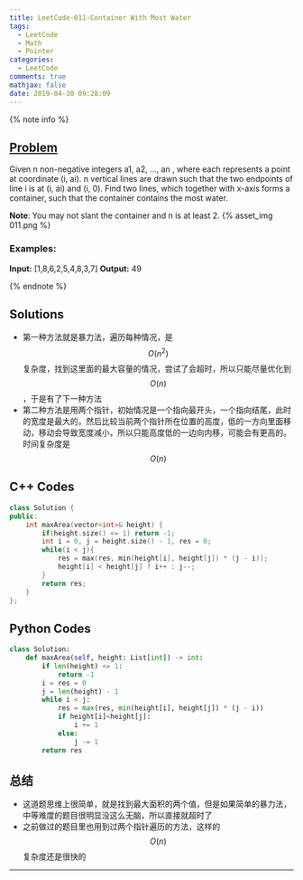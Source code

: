 ```yaml
---
title: LeetCode-011-Container With Most Water
tags:
  - LeetCode
  - Math
  - Pointer
categories:
  - LeetCode
comments: true
mathjax: false
date: 2019-04-30 09:28:09
---
```


<meta name="referrer" content="no-referrer" />

{% note info %}
## [Problem](https://leetcode.com/problems/container-with-most-water/)   
Given n non-negative integers a1, a2, ..., an , where each represents a point at coordinate (i, ai). n vertical lines are drawn such that the two endpoints of line i is at (i, ai) and (i, 0). Find two lines, which together with x-axis forms a container, such that the container contains the most water.

**Note**: You may not slant the container and n is at least 2.
{% asset_img 011.png %}

### Examples:
**Input:** [1,8,6,2,5,4,8,3,7]
**Output:** 49

{% endnote %}
<!--more-->

## Solutions
- 第一种方法就是暴力法，遍历每种情况，是$$ O(n^2) $$复杂度，找到这里面的最大容量的情况，尝试了会超时，所以只能尽量优化到$$ O(n) $$，于是有了下一种方法
- 第二种方法是用两个指针，初始情况是一个指向最开头，一个指向结尾，此时的宽度是最大的，然后比较当前两个指针所在位置的高度，低的一方向里面移动，移动会导致宽度减小，所以只能高度低的一边向内移，可能会有更高的。时间复杂度是$$ O(n) $$


## C++ Codes

```C++
class Solution {
public:
    int maxArea(vector<int>& height) {
        if(height.size() <= 1) return -1;
        int i = 0, j = height.size() - 1, res = 0;
        while(i < j){
            res = max(res, min(height[i], height[j]) * (j - i));
            height[i] < height[j] ? i++ : j--;
        }
        return res;
    }
};
```

## Python Codes

```python
class Solution:
    def maxArea(self, height: List[int]) -> int:
        if len(height) <= 1:
            return -1
        i = res = 0
        j = len(height) - 1
        while i < j:
            res = max(res, min(height[i], height[j]) * (j - i))
            if height[i]<height[j]:
                i += 1
            else:
                j -= 1
        return res
```

## 总结
- 这道题思维上很简单，就是找到最大面积的两个值，但是如果简单的暴力法，中等难度的题目很明显没这么无脑，所以直接就超时了
- 之前做过的题目里也用到过两个指针遍历的方法，这样的$$ O(n) $$复杂度还是很快的


------
